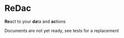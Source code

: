 # ReDac

**Re**act to your **da**ta and **ac**tions

Documents are not yet ready, see tests for a replacement

